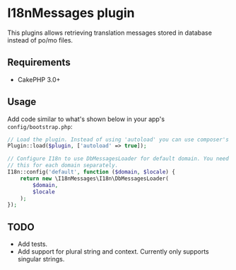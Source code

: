 # I18nMessages plugin

This plugins allows retrieving translation messages stored in database instead
of po/mo files.

## Requirements

* CakePHP 3.0+

## Usage

Add code similar to what's shown below in your app's `config/bootstrap.php`:

```php
// Load the plugin. Instead of using 'autoload' you can use composer's autoloader too.
Plugin::load($plugin, ['autoload' => true]);

// Configure I18n to use DbMessagesLoader for default domain. You need to do
// this for each domain separately.
I18n::config('default', function ($domain, $locale) {
	return new \I18nMessages\I18n\DbMessagesLoader(
		$domain,
		$locale
	);
});
```

## TODO

* Add tests.
* Add support for plural string and context. Currently only supports singular
  strings.
